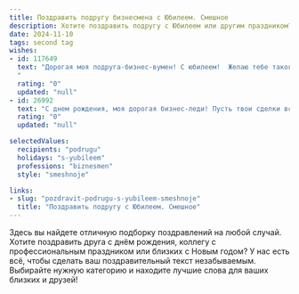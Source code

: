 ```yaml
---
title: Поздравить подругу бизнесмена с Юбилеем. Смешное
description: Хотите поздравить подругу с Юбилеем или другим праздником? Наш ИИ создаст незабываемое поздравление, а вы обязательно выделитесь среди других.  
date: 2024-11-10
tags: second tag
wishes:
- id: 117649
  text: "Дорогая моя подруга-бизнес-вумен! С юбилеем!  Желаю тебе такого оборота капитала, чтобы  всё, что ты захочешь,  появлялось само собой, как по волшебству (ну или почти как по волшебству,  немного  усилий, конечно, всё равно понадобится,  а то расслабишься совсем!).  Пусть твой бизнес процветает, конкуренты завидуют молча (и тихонько плачут от бессилия!), а ты  купаешься в роскоши, шампанском и  безграничном  количестве  шоколада! Счастья тебе,  моя дорогая,  и  пусть твой  банк  всегда  будет  полн  не  только  денег,  но  и  прекрасных  моментов!
  "
  rating: "0"
  updated: "null"
- id: 26992
  text: "С днем рождения, моя дорогая бизнес-леди! Пусть твои сделки всегда закрываются с прибылью, а конкуренты с уважением говорят о тебе позади. Пусть твои идеи всегда свежи, как свежесть новомодного мерча, и пусть твои планы всегда реализуются, как надежные инвестиции. Желаю, чтобы твоя жизнь была такой же успешной, как твои финансовые отчеты, и чтобы ты всегда оставалась такой же яркой и неповторимой, как твои самые смелые проекты. Смелость твоих решений и остроумие твоих речей – вот что делает тебя непобедимой! Счастья, здоровья и новых достижений в твоем уже таком ярком бизнеса-пути!"
  rating: "0"
  updated: "null"

selectedValues:
  recipients: "podrugu"
  holidays: "s-yubileem"
  professions: "biznesmen"
  style: "smeshnoje"

links:
- slug: "pozdravit-podrugu-s-yubileem-smeshnoje"
  title: "Поздравить подругу с Юбилеем. Смешное"
---
```


Здесь вы найдете отличную подборку поздравлений на любой случай.
Хотите поздравить друга с днём рождения, коллегу с профессиональным праздником или близких с Новым годом? У нас есть всё, чтобы сделать ваш поздравительный текст незабываемым. Выбирайте нужную категорию и находите лучшие слова для ваших близких и друзей!
